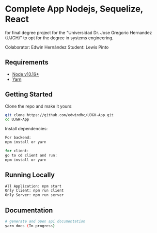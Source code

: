 # Complete App Nodejs, Sequelize, React

for final degree project for the "Universidad Dr. Jose Gregorio Hernandez (UJGH)" to opt for the degree in systems engineering.

Colaborator: Edwin Hernández
Student: Lewis Pinto

## Requirements

 - [Node v10.16+](https://nodejs.org/en/download/current/)
 - [Yarn](https://yarnpkg.com/en/docs/install)

## Getting Started

Clone the repo and make it yours:

```bash
git clone https://github.com/edwindhc/UJGH-App.git
cd UJGH-App
```

Install dependencies:

```bash
For backend:
npm install or yarn

for client:
go to cd client and run: 
npm install or yarn
```
## Running Locally

```bash
All Application: npm start
Only Client: npm run client
Only Server: npm run server
```

## Documentation

```bash
# generate and open api documentation
yarn docs (In progress)
```